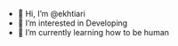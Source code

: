 - 👋 Hi, I’m @ekhtiari
- 👀 I’m interested in Developing
- 🌱 I’m currently learning how to be human

<!---
ekhtiari/ekhtiari is a ✨ special ✨ repository because its `README.md` (this file) appears on your GitHub profile.
You can click the Preview link to take a look at your changes.
--->
